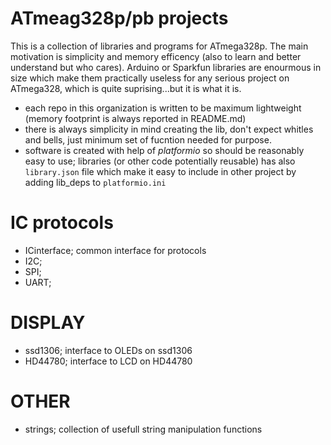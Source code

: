 # ATmeag328p/pb projects
This is a collection of libraries and programs for ATmega328p. The main motivation is simplicity and memory efficency (also to learn and better understand but who cares). Arduino or Sparkfun libraries are enourmous in size which make them practically useless for any serious project on ATmega328, which is quite suprising...but it is what it is.

- each repo in this organization is written to be maximum lightweight (memory footprint is always reported in README.md)
- there is always simplicity in mind creating the lib, don't expect whitles and bells, just minimum set of fucntion needed for purpose.
- software is created with help of *platformio* so should be reasonably easy to use; libraries (or other code potentially reusable) has also `library.json` file which make it easy to include in other project by adding lib_deps to `platformio.ini`

# IC protocols

- ICinterface; common interface for protocols
- I2C;
- SPI;
- UART;

# DISPLAY

- ssd1306; interface to OLEDs on ssd1306
- HD44780; interface to LCD on HD44780

# OTHER
- strings; collection of usefull string manipulation functions
